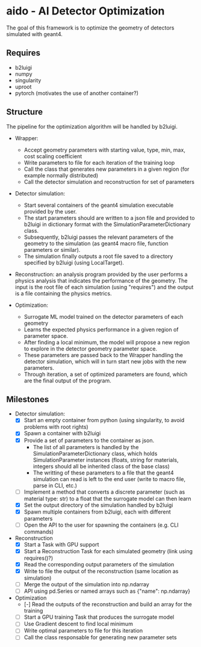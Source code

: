 # aido - AI Detector Optimization

The goal of this framework is to optimize the geometry of detectors simulated with geant4.

## Requires

 - b2luigi
 - numpy
 - singularity
 - uproot
 - pytorch (motivates the use of another container?)

## Structure

The pipeline for the optimization algorithm will be handled by b2luigi. 

 - Wrapper:
    - Accept geometry parameters with starting value, type, min, max, cost scaling coefficient
    - Write parameters to file for each iteration of the training loop
    - Call the class that generates new parameters in a given region (for example normally distributed)
    - Call the detector simulation and reconstruction for set of parameters

 - Detector simulation: 
    - Start several containers of the geant4 simulation executable provided by the user.
    - The start parameters should are written to a json file and provided to b2luigi in dictionary format with the SimulationParameterDictionary class.
    - Subsequently, b2luigi passes the relevant parameters of the geometry to the simulation (as geant4 macro file, function parameters or similar).
    - The simulation finally outputs a root file saved to a directory specified by b2luigi (using LocalTarget).

 - Reconstruction: an analysis program provided by the user performs a physics analysis that indicates the performance of the geometry. The input is the root file of each simulation (using "requires") and the output is a file containing the physics metrics. 

  - Optimization: 
    - Surrogate ML model trained on the detector parameters of each geometry
    - Learns the expected physics performance in a given region of parameter space.
    - After finding a local minimum, the model will propose a new region to explore in the detector geometry parameter space.
    - These parameters are passed back to the Wrapper handling the detector simulation, which will in turn start new jobs with the new parameters.
    - Through iteration, a set of optimized parameters are found, which are the final output of the program.

  ## Milestones

  - Detector simulation:
    - [x] Start an empty container from python (using singularity, to avoid problems with root rights)
    - [x] Spawn a container with b2luigi
    - [x] Provide a set of parameters to the container as json. 
        - The list of all parameters is handled by the SimulationParameterDictionary class, which holds SimulationParameter instances (floats, string for materials, integers should all be inherited class of the base class)
        - The writting of these parameters to a file that the geant4 simulation can read is left to the end user (write to macro file, parse in CLI, etc.)
    - [ ] Implement a method that converts a discrete parameter (such as material type: str) to a float that the surrogate model can then learn
    - [x] Set the output directory of the simulation handled by b2luigi
    - [x] Spawn multiple containers from b2luigi, each with different parameters
    - [ ] Open the API to the user for spawning the containers (e.g. CLI commands)

 - Reconstruction
    - [x] Start a Task with GPU support
    - [x] Start a Reconstruction Task for each simulated geometry (link using requires()?)
    - [x] Read the corresponding output parameters of the simulation
    - [x] Write to file the output of the reconstruction (same location as simulation)
    - [ ] Merge the output of the simulation into np.ndarray 
    - [ ] API using pd.Series or named arrays such as {"name": np.ndarray}

 - Optimization
    - [-] Read the outputs of the reconstruction and build an array for the training
    - [ ] Start a GPU training Task that produces the surrogate model
    - [ ] Use Gradient descent to find local minimum
    - [ ] Write optimal parameters to file for this iteration
    - [ ] Call the class responsable for generating new parameter sets
